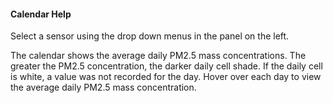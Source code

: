 #### Calendar Help

Select a sensor using the drop down menus in the panel on the left.

The calendar shows the average daily PM2.5 mass concentrations. The greater the PM2.5 concentration, the darker daily cell shade. If the daily cell is white, a value was not recorded for the day. Hover over each day to view the average daily PM2.5 mass concentration.
